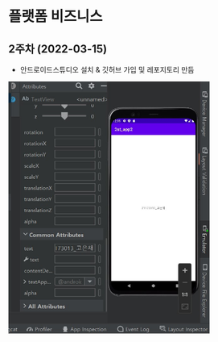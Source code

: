 # 플랫폼 비즈니스
## 2주차 (2022-03-15)
- 안드로이드스튜디오 설치 & 깃허브 가입 및 레포지토리 만듬


<img width="400" height="500" src="./pic/2st_PNG.jpg"></img>
